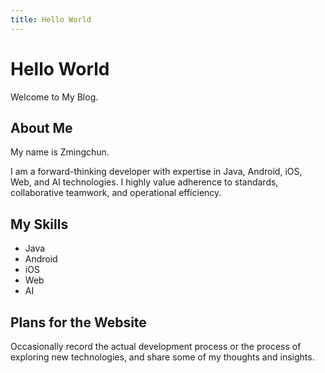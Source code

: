 ```yaml
---
title: Hello World
---
```


# Hello World

Welcome to My Blog.

## About Me

My name is Zmingchun.

I am a forward-thinking developer with expertise in Java, Android, iOS, Web, and AI technologies. I highly value adherence to standards, collaborative teamwork, and operational efficiency.

## My Skills

- Java
- Android
- iOS
- Web
- AI

## Plans for the Website

Occasionally record the actual development process or the process of exploring new technologies, and share some of my thoughts and insights.
